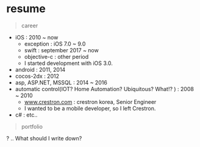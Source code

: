 # resume

> career
- iOS : 2010 ~ now
	- exception : iOS 7.0 ~ 9.0
	- swift : september 2017 ~ now
	- objective-c : other period
	- I started development with iOS 3.0.
- android : 2011, 2014
- cocos-2dx : 2012
- asp, ASP.NET, MSSQL : 2014 ~ 2016
- automatic control(IOT? Home Automation? Ubiquitous? What!? ) : 2008 ~ 2010 
	- www.crestron.com : crestron korea, Senior Engineer
	- I wanted to be a mobile developer, so I left Crestron.
- c# : etc..

> portfolio

? ..
What should I write down?

